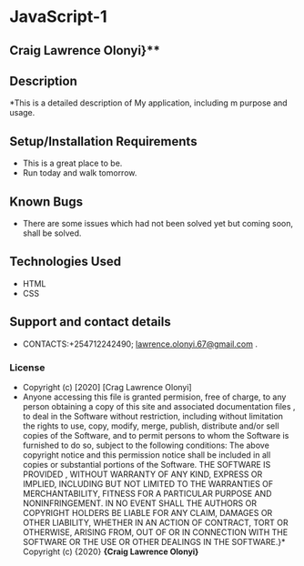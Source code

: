 # JavaScript-1
## Craig Lawrence Olonyi}**
## Description
*This is a detailed description of My application, including m purpose and usage.
## Setup/Installation Requirements
* This is a great place to be.
* Run today and walk tomorrow.
## Known Bugs
* There are some issues which had not been solved yet but coming soon, shall be solved.
## Technologies Used
* HTML
* CSS
## Support and contact details
* CONTACTS:+254712242490; lawrence.olonyi.67@gmail.com .
### License
* Copyright (c) [2020] [Crag Lawrence Olonyi]
* Anyone accessing this file is  granted permision, free of charge, to any person obtaining a copy
  of this site and associated documentation files , to deal
  in the Software without restriction, including without limitation the rights
  to use, copy, modify, merge, publish, distribute and/or sell
  copies of the Software, and to permit persons to whom the Software is
  furnished to do so, subject to the following conditions:
  The above copyright notice and this permission notice shall be included in all
  copies or substantial portions of the Software.
  THE SOFTWARE IS PROVIDED , WITHOUT WARRANTY OF ANY KIND, EXPRESS OR
  IMPLIED, INCLUDING BUT NOT LIMITED TO THE WARRANTIES OF MERCHANTABILITY,
  FITNESS FOR A PARTICULAR PURPOSE AND NONINFRINGEMENT. IN NO EVENT SHALL THE
  AUTHORS OR COPYRIGHT HOLDERS BE LIABLE FOR ANY CLAIM, DAMAGES OR OTHER
  LIABILITY, WHETHER IN AN ACTION OF CONTRACT, TORT OR OTHERWISE, ARISING FROM,
  OUT OF OR IN CONNECTION WITH THE SOFTWARE OR THE USE OR OTHER DEALINGS IN THE
  SOFTWARE.}*
  Copyright (c) {2020} **{Craig Lawrence Olonyi}**
